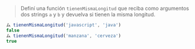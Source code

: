 > Definí una función `tienenMismaLongitud` que reciba como argumentos dos strings `a` y `b` y devuelva si tienen la misma longitud.
>
```javascript
ム tienenMismaLongitud('javascript', 'java')
false
ム tienenMismaLongitud('manzana', 'cerveza')
true
```